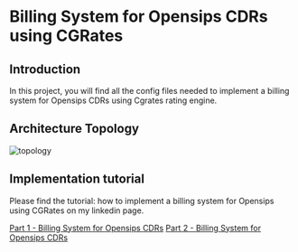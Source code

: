 Billing System for Opensips CDRs using CGRates
=

## Introduction

In this project, you will find all the config files needed to implement a billing system for Opensips CDRs using Cgrates rating engine.

## Architecture Topology

![topology]

## Implementation tutorial

Please find the tutorial: how to implement a billing system for Opensips using CGRates on my linkedin page.

[Part 1 - Billing System for Opensips CDRs][part1]
[Part 2 - Billing System for Opensips CDRs][part2]




[topology]: https://github.com/ksrigo/billing_system/blob/master/ib_billing_process.jpg
[part1]: https://www.linkedin.com/pulse/how-build-billing-system-opensips-cdrs-srigo-kanapathipillai/
[part2]: https://www.linkedin.com/pulse/how-build-billing-system-opensips-cdrs-part-2-srigo-kanapathipillai-1c/